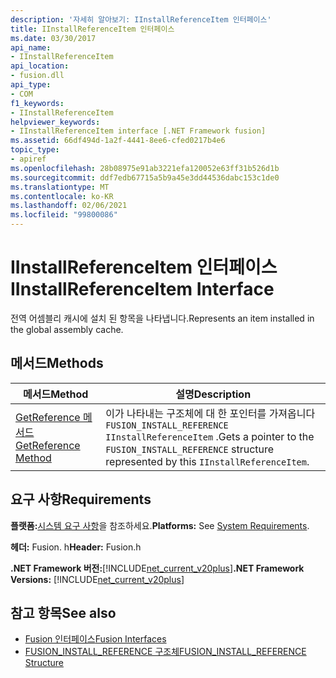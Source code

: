 ```yaml
---
description: '자세히 알아보기: IInstallReferenceItem 인터페이스'
title: IInstallReferenceItem 인터페이스
ms.date: 03/30/2017
api_name:
- IInstallReferenceItem
api_location:
- fusion.dll
api_type:
- COM
f1_keywords:
- IInstallReferenceItem
helpviewer_keywords:
- IInstallReferenceItem interface [.NET Framework fusion]
ms.assetid: 66df494d-1a2f-4441-8ee6-cfed0217b4e6
topic_type:
- apiref
ms.openlocfilehash: 28b08975e91ab3221efa120052e63ff31b526d1b
ms.sourcegitcommit: ddf7edb67715a5b9a45e3dd44536dabc153c1de0
ms.translationtype: MT
ms.contentlocale: ko-KR
ms.lasthandoff: 02/06/2021
ms.locfileid: "99800086"
---
```

# <a name="iinstallreferenceitem-interface"></a><span data-ttu-id="48a81-103">IInstallReferenceItem 인터페이스</span><span class="sxs-lookup"><span data-stu-id="48a81-103">IInstallReferenceItem Interface</span></span>

<span data-ttu-id="48a81-104">전역 어셈블리 캐시에 설치 된 항목을 나타냅니다.</span><span class="sxs-lookup"><span data-stu-id="48a81-104">Represents an item installed in the global assembly cache.</span></span>  
  
## <a name="methods"></a><span data-ttu-id="48a81-105">메서드</span><span class="sxs-lookup"><span data-stu-id="48a81-105">Methods</span></span>  
  
|<span data-ttu-id="48a81-106">메서드</span><span class="sxs-lookup"><span data-stu-id="48a81-106">Method</span></span>|<span data-ttu-id="48a81-107">설명</span><span class="sxs-lookup"><span data-stu-id="48a81-107">Description</span></span>|  
|------------|-----------------|  
|[<span data-ttu-id="48a81-108">GetReference 메서드</span><span class="sxs-lookup"><span data-stu-id="48a81-108">GetReference Method</span></span>](iinstallreferenceitem-getreference-method.md)|<span data-ttu-id="48a81-109">이가 나타내는 구조체에 대 한 포인터를 가져옵니다 `FUSION_INSTALL_REFERENCE` `IInstallReferenceItem` .</span><span class="sxs-lookup"><span data-stu-id="48a81-109">Gets a pointer to the `FUSION_INSTALL_REFERENCE` structure represented by this `IInstallReferenceItem`.</span></span>|  
  
## <a name="requirements"></a><span data-ttu-id="48a81-110">요구 사항</span><span class="sxs-lookup"><span data-stu-id="48a81-110">Requirements</span></span>  

 <span data-ttu-id="48a81-111">**플랫폼:**[시스템 요구 사항](../../get-started/system-requirements.md)을 참조하세요.</span><span class="sxs-lookup"><span data-stu-id="48a81-111">**Platforms:** See [System Requirements](../../get-started/system-requirements.md).</span></span>  
  
 <span data-ttu-id="48a81-112">**헤더:** Fusion. h</span><span class="sxs-lookup"><span data-stu-id="48a81-112">**Header:** Fusion.h</span></span>  
  
 <span data-ttu-id="48a81-113">**.NET Framework 버전:**[!INCLUDE[net_current_v20plus](../../../../includes/net-current-v20plus-md.md)]</span><span class="sxs-lookup"><span data-stu-id="48a81-113">**.NET Framework Versions:** [!INCLUDE[net_current_v20plus](../../../../includes/net-current-v20plus-md.md)]</span></span>  
  
## <a name="see-also"></a><span data-ttu-id="48a81-114">참고 항목</span><span class="sxs-lookup"><span data-stu-id="48a81-114">See also</span></span>

- [<span data-ttu-id="48a81-115">Fusion 인터페이스</span><span class="sxs-lookup"><span data-stu-id="48a81-115">Fusion Interfaces</span></span>](fusion-interfaces.md)
- [<span data-ttu-id="48a81-116">FUSION_INSTALL_REFERENCE 구조체</span><span class="sxs-lookup"><span data-stu-id="48a81-116">FUSION_INSTALL_REFERENCE Structure</span></span>](fusion-install-reference-structure.md)
